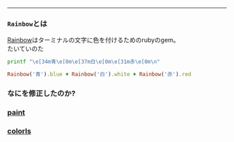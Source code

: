 
---------------


### `Rainbow`とは

[Rainbow](https://github.com/Kaixhin/Rainbow)はターミナルの文字に色を付けるためのrubyのgem。  
たいていのた

```bash
printf "\e[34m青\e[0m\e[37m白\e[0m\e[31m赤\e[0m\n"
```

```ruby
Rainbow('青').blue + Rainbow('白').white + Rainbow('赤').red
```

### なにを修正したのか?


### [paint](https://github.com/janlelis/paint)

### [colorls](https://github.com/athityakumar/colorls)




